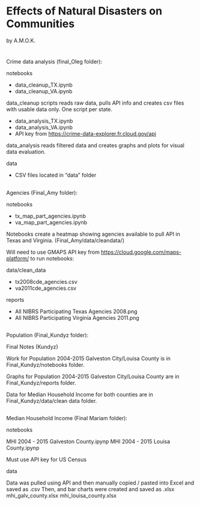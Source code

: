﻿# Effects of Natural Disasters on Communities
by A.M.O.K.
#
Crime data analysis (final_Oleg folder): 
 
notebooks
 - data_cleanup_TX.ipynb
 - data_cleanup_VA.ipynb
 
 data_cleanup scripts reads raw data, pulls API info and creates csv files with usable data only. One script per state. 
 
 - data_analysis_TX.ipynb 
 - data_analysis_VA.ipynb
 - API key from https://crime-data-explorer.fr.cloud.gov/api

data_analysis reads filtered data and creates graphs and plots for visual data evaluation. 
 
data
 - CSV files located in “data” folder 
##
Agencies (Final_Amy folder):
 
notebooks
 - tx_map_part_agencies.ipynb
 - va_map_part_agencies.ipynb

Notebooks create a heatmap showing agencies available to pull API in Texas and Virginia. (Final_Amy/data/cleandata/)

Will need to use GMAPS API key from https://cloud.google.com/maps-platform/ to run notebooks:

data/clean_data
 - tx2008cde_agencies.csv
 - va2011cde_agencies.csv

reports
 - All NIBRS Participating Texas Agencies 2008.png
 - All NIBRS Participating Virginia Agencies 2011.png
##
Population (Final_Kundyz folder):

Final Notes (Kundyz)

Work for Population 2004-2015 Galveston City/Louisa County is in Final_Kundyz/notebooks folder.

Graphs for Population 2004-2015 Galveston City/Louisa County are in Final_Kundyz/reports folder.

Data for Median Household Income for both counties are in Final_Kundyz/data/clean data folder. 
 
 
##
Median Household Income (Final Mariam folder):
 
notebooks

MHI 2004 - 2015 Galveston County.ipynp
MHI 2004 - 2015 Louisa County.ipynp

Must use API key for US Census

data

Data was pulled using API and then manually copied / pasted into Excel and saved as .csv 
Then, and bar charts were created and saved as .xlsx
mhi_galv_county.xlsx
mhi_louisa_county.xlsx

